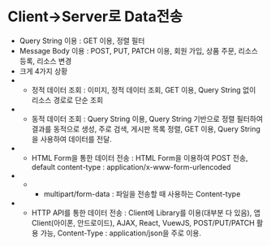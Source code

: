 Client->Server로 Data전송
=======================
* Query String 이용 : GET 이용, 정렬 필터
* Message Body 이용 : POST, PUT, PATCH 이용, 회원 가입, 상품 주문, 리소스 등록, 리소스 변경
* 크게 4가지 상황  
* * 정적 데이터 조회 : 이미지, 정적 데이터 조회, GET 이용, Query String 없이 리소스 경로로 단순 조회
* * 동적 데이터 조회 : Query String 이용, Query String 기반으로 정렬 필터하여 결과를 동적으로 생성, 주로 검색, 게시판 목록 정렬, GET 이용, Query String을 사용하여 데이터를 전달.
* * HTML Form을 통한 데이터 전송 : HTML Form을 이용하여 POST 전송, default content-type : application/x-www-form-urlencoded
* * * multipart/form-data : 파일을 전송할 때 사용하는 Content-type
* * HTTP API를 통한 데이터 전송 : Client에 Library를 이용(대부분 다 있음), 앱 Client(아이폰, 안드로이드), AJAX, React, VuewJS, POST/PUT/PATCH 활용 가능, Content-Type : application/json을 주로 이용.
